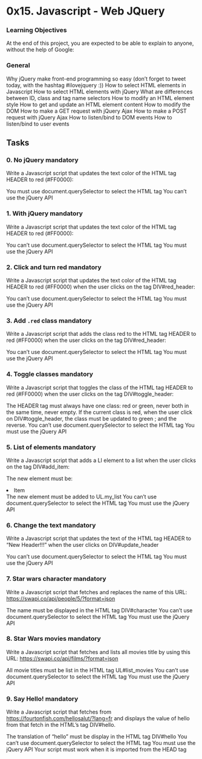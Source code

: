 # 0x15. Javascript - Web JQuery

### Learning Objectives

At the end of this project, you are expected to be able to explain to anyone, without the help of Google:

### General

Why jQuery make front-end programming so easy (don’t forget to tweet today, with the hashtag #ilovejquery :))
How to select HTML elements in Javascript
How to select HTML elements with jQuery
What are differences between ID, class and tag name selectors
How to modify an HTML element style
How to get and update an HTML element content
How to modify the DOM
How to make a GET request with jQuery Ajax
How to make a POST request with jQuery Ajax
How to listen/bind to DOM events
How to listen/bind to user events

## Tasks

### 0. No jQuery mandatory

Write a Javascript script that updates the text color of the HTML tag HEADER to red (#FF0000):

You must use document.querySelector to select the HTML tag
You can’t use the jQuery API

### 1. With jQuery mandatory

Write a Javascript script that updates the text color of the HTML tag HEADER to red (#FF0000):

You can’t use document.querySelector to select the HTML tag
You must use the jQuery API

### 2. Click and turn red mandatory

Write a Javascript script that updates the text color of the HTML tag HEADER to red (#FF0000) when the user clicks on the tag DIV#red_header:

You can’t use document.querySelector to select the HTML tag
You must use the jQuery API

### 3. Add `.red` class mandatory

Write a Javascript script that adds the class red to the HTML tag HEADER to red (#FF0000) when the user clicks on the tag DIV#red_header:

You can’t use document.querySelector to select the HTML tag
You must use the jQuery API

### 4. Toggle classes mandatory

Write a Javascript script that toggles the class of the HTML tag HEADER to red (#FF0000) when the user clicks on the tag DIV#toggle_header:

The HEADER tag must always have one class: red or green, never both in the same time, never empty.
If the current class is red, when the user click on DIV#toggle_header, the class must be updated to green ; and the reverse.
You can’t use document.querySelector to select the HTML tag
You must use the jQuery API

### 5. List of elements mandatory

Write a Javascript script that adds a LI element to a list when the user clicks on the tag DIV#add_item:

The new element must be: <li>Item</li>
The new element must be added to UL.my_list
You can’t use document.querySelector to select the HTML tag
You must use the jQuery API

### 6. Change the text mandatory

Write a Javascript script that updates the text of the HTML tag HEADER to “New Header!!!” when the user clicks on DIV#update_header

You can’t use document.querySelector to select the HTML tag
You must use the jQuery API

### 7. Star wars character mandatory

Write a Javascript script that fetches and replaces the name of this URL: https://swapi.co/api/people/5/?format=json

The name must be displayed in the HTML tag DIV#character
You can’t use document.querySelector to select the HTML tag
You must use the jQuery API

### 8. Star Wars movies mandatory

Write a Javascript script that fetches and lists all movies title by using this URL: https://swapi.co/api/films/?format=json

All movie titles must be list in the HTML tag UL#list_movies
You can’t use document.querySelector to select the HTML tag
You must use the jQuery API

### 9. Say Hello! mandatory

Write a Javascript script that fetches from https://fourtonfish.com/hellosalut/?lang=fr and displays the value of hello from that fetch in the HTML’s tag DIV#hello.

The translation of “hello” must be display in the HTML tag DIV#hello
You can’t use document.querySelector to select the HTML tag
You must use the jQuery API
Your script must work when it is imported from the HEAD tag
